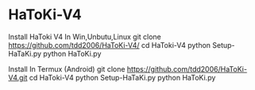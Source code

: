 # HaToKi-V4
Install HaToki V4 In Win,Unbutu,Linux
git clone https://github.com/tdd2006/HaToKi-V4/
cd HaToki-V4
python Setup-HaTaKi.py
python HaToKi.py


Install In Termux (Android)
git clone https://github.com/tdd2006/HaToKi-V4.git
cd HaToki-V4
python Setup-HaTaKi.py
python HaToKi.py
